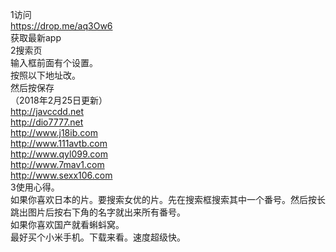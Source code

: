 ﻿1访问<br>
https://drop.me/aq3Ow6 <br>
获取最新app<br>
2搜索页<br>
输入框前面有个设置。<br>
按照以下地址改。<br>
然后按保存<br>
（2018年2月25日更新）<br>
http://javccdd.net<br>
http://dio7777.net<br>
http://www.j18ib.com<br>
http://www.111avtb.com<br>
http://www.qyl099.com<br>
http://www.7mav1.com<br>
http://www.sexx106.com<br> 
3使用心得。<br> 
如果你喜欢日本的片。要搜索女优的片。先在搜索框搜索其中一个番号。然后按长跳出图片后按右下角的名字就出来所有番号。<br> 
如果你喜欢国产就看蝌蚪窝。<br> 
最好买个小米手机。下载来看。速度超级快。<br> 
